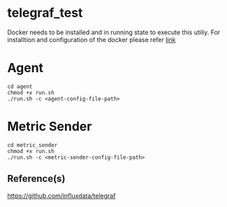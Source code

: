 # telegraf_test

Docker needs to be installed and in running state to execute this utiliy. 
For installtion and configuration of the docker please refer [link](https://docs.docker.com/get-docker/)

Agent
======

```
cd agent
chmod +x run.sh
./run.sh -c <agent-config-file-path>
```

Metric Sender
============

```
cd metric_sender
chmod +x run.sh
./run.sh -c <metric-sender-config-file-path>
```
Reference(s)
-------------
https://github.com/influxdata/telegraf